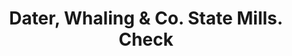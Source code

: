 ---
doi: 10.7916/D85X3MXK
date_other: '1867'
date_other_textual: '1867'
form: printed ephemera
genre:
- Checks (bank checks)
name:
- Dater, Whaling & Co. State Mills
object_in_context_url: https://biggert.cul.columbia.edu/items/view/ave_biggert_00173
subject_hierarchical_geographic:
- Chicago, Illinois, United States
subject_name:
- Dater, Whaling & Co. State Mills
title: Dater, Whaling & Co. State Mills. Check
sort_title: Dater, Whaling & Co. State Mills. Check
call_number: ave_biggert_00173
coordinates:
- 41.83694444444445,-87.68472222222222
pid: ave_biggert_00173
identifiers: ave_biggert_00173
thumbnail: https://derivativo-3.library.columbia.edu/iiif/2/ldpd:345114/full/!256,256/0/native.jpg
permalink: /biggert/ave_biggert_00173/
layout: iiif-image-page
---